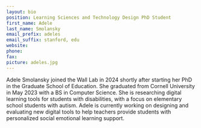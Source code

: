 ```yaml
---
layout: bio
position: Learning Sciences and Technology Design PhD Student
first_name: Adele
last_name: Smolansky
email_prefix: adeles
email_suffix: stanford, edu
website:
phone:
fax:
picture: adeles.jpg
---
```

Adele Smolansky joined the Wall Lab in 2024 shortly after starting her PhD in the Graduate School of Education. She graduated from Cornell University in May 2023 with a BS in Computer Science. She is researching digital learning tools for students with disabilities, with a focus on elementary school students with autism. Adele is currently working on designing and evaluating new digital tools to help teachers provide students with personalized social emotional learning support. 
